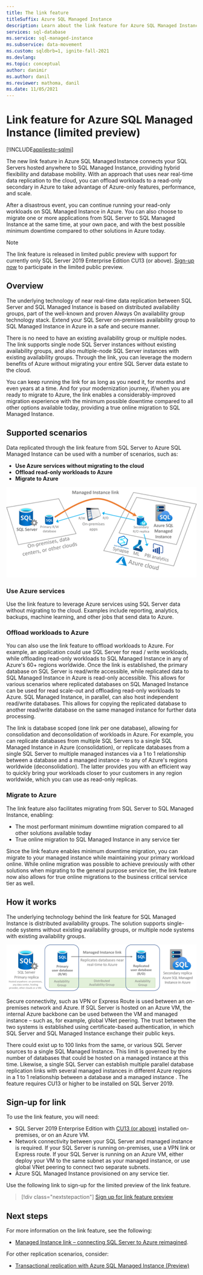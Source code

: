 ```yaml
---
title: The link feature
titleSuffix: Azure SQL Managed Instance
description: Learn about the link feature for Azure SQL Managed Instance to continuously replicate data from SQL Server to the cloud, or migrate your SQL Server databases with the best possible minimum downtime.
services: sql-database
ms.service: sql-managed-instance
ms.subservice: data-movement
ms.custom: sqldbrb=1, ignite-fall-2021
ms.devlang: 
ms.topic: conceptual
author: danimir
ms.author: danil
ms.reviewer: mathoma, danil
ms.date: 11/05/2021
---
```

# Link feature for Azure SQL Managed Instance (limited preview)
[!INCLUDE[appliesto-sqlmi](../includes/appliesto-sqlmi.md)]

The new link feature in Azure SQL Managed Instance connects your SQL Servers hosted anywhere to SQL Managed Instance, providing hybrid flexibility and database mobility. With an approach that uses near real-time data replication to the cloud, you can offload workloads to a read-only secondary in Azure to take advantage of Azure-only features, performance, and scale. 

After a disastrous event, you can continue running your read-only workloads on SQL Managed Instance in Azure. You can also choose to migrate one or more applications from SQL Server to SQL Managed Instance at the same time, at your own pace, and with the best possible minimum downtime compared to other solutions in Azure today.

> [!NOTE]
> The link feature is released in limited public preview with support for currently only SQL Server 2019 Enterprise Edition CU13 (or above). [Sign-up now](https://aka.ms/mi-link-signup) to participate in the limited public preview. 

## Overview

The underlying technology of near real-time data replication between SQL Server and SQL Managed Instance is based on distributed availability groups, part of the well-known and proven Always On availability group technology stack. Extend your SQL Server on-premises availability group to SQL Managed Instance in Azure in a safe and secure manner. 

There is no need to have an existing availability group or multiple nodes. The link supports single node SQL Server instances without existing availability groups, and also multiple-node SQL Server instances with existing availability groups. Through the link, you can leverage the modern benefits of Azure without migrating your entire SQL Server data estate to the cloud.

You can keep running the link for as long as you need it, for months and even years at a time. And for your modernization journey, if/when you are ready to migrate to Azure, the link enables a considerably-improved migration experience with the minimum possible downtime compared to all other options available today, providing a true online migration to SQL Managed Instance.

## Supported scenarios

Data replicated through the link feature from SQL Server to Azure SQL Managed Instance can be used with a number of scenarios, such as: 

- **Use Azure services without migrating to the cloud** 
- **Offload read-only workloads to Azure** 
- **Migrate to Azure**

![Managed Instance link main scenario](./media/managed-instance-link/mi-link-main-scenario.png)


### Use Azure services 

Use the link feature to leverage Azure services using SQL Server data without migrating to the cloud. Examples include reporting, analytics, backups, machine learning, and other jobs that send data to Azure. 

### Offload workloads to Azure 

You can also use the link feature to offload workloads to Azure. For example, an application could use SQL Server for read / write workloads, while offloading read-only workloads to SQL Managed Instance in any of Azure's 60+ regions worldwide. Once the link is established, the primary database on SQL Server is read/write accessible, while replicated data to SQL Managed Instance in Azure is read-only accessible. This allows for various scenarios where replicated databases on SQL Managed Instance can be used for read scale-out and offloading read-only workloads to Azure. SQL Managed Instance, in parallel, can also host independent read/write databases. This allows for copying the replicated database to another read/write database on the same managed instance for further data processing.

The link is database scoped (one link per one database), allowing for consolidation and deconsolidation of workloads in Azure. For example, you can replicate databases from multiple SQL Servers to a single SQL Managed Instance in Azure (consolidation), or replicate databases from a single SQL Server to multiple managed instances via a 1 to 1 relationship between a database and a managed instance -  to any of Azure's regions worldwide (deconsolidation). The latter provides you with an efficient way to quickly bring your workloads closer to your customers in any region worldwide, which you can use as read-only replicas.

### Migrate to Azure 

The link feature also facilitates migrating from SQL Server to SQL Managed Instance, enabling: 

- The most performant minimum downtime migration compared to all other solutions available today
- True online migration to SQL Managed Instance in any service tier 

Since the link feature enables minimum downtime migration, you can migrate to your managed instance while maintaining your primary workload online. While online migration was possible to achieve previously with other solutions when migrating to the general purpose service tier, the link feature now also allows for true online migrations to the business critical service tier as well. 

## How it works

The underlying technology behind the link feature for SQL Managed Instance is distributed availability groups. The solution supports single-node systems without existing availability groups, or multiple node systems with existing availability groups.  

![How does the link feature for SQL Managed Instance work](./media/managed-instance-link/mi-link-ag-dag.png)

Secure connectivity, such as VPN or Express Route is used between an on-premises network and Azure. If SQL Server is hosted on an Azure VM, the internal Azure backbone can be used between the VM and managed instance – such as, for example, global VNet peering. The trust between the two systems is established using certificate-based authentication, in which SQL Server and SQL Managed Instance exchange their public keys.

There could exist up to 100 links from the same, or various SQL Server sources to a single SQL Managed Instance. This limit is governed by the number of databases that could be hosted on a managed instance at this time. Likewise, a single SQL Server can establish multiple parallel database replication links with several managed instances in different Azure regions in a 1 to 1 relationship between a database and a managed instance . The feature requires CU13 or higher to be installed on SQL Server 2019.

## Sign-up for link

To use the link feature, you will need:

- SQL Server 2019 Enterprise Edition with [CU13 (or above)](https://support.microsoft.com/topic/kb5005679-cumulative-update-13-for-sql-server-2019-5c1be850-460a-4be4-a569-fe11f0adc535) installed on-premises, or on an Azure VM.
- Network connectivity between your SQL Server and managed instance is required. If your SQL Server is running on-premises, use a VPN link or Express route. If your SQL Server is running on an Azure VM, either deploy your VM to the same subnet as your managed instance, or use global VNet peering to connect two separate subnets. 
- Azure SQL Managed Instance provisioned on any service tier.

Use the following link to sign-up for the limited preview of the link feature. 

> [!div class="nextstepaction"]
> [Sign up for link feature preview](https://aka.ms/mi-link-signup)

## Next steps

For more information on the link feature, see the following:

- [Managed Instance link – connecting SQL Server to Azure reimagined](https://aka.ms/mi-link-techblog).

For other replication scenarios, consider: 

- [Transactional replication with Azure SQL Managed Instance (Preview)](replication-transactional-overview.md)
